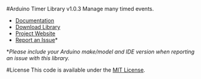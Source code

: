#Arduino Timer Library v1.0.3
Manage many timed events.

* [Documentation](http://robotsbigdata.com/docs-arduino-timer.html)
* [Download Library](https://github.com/alextaujenis/RBD_Timer/raw/master/extras/RBD_Timer.zip)
* [Project Website](http://robotsbigdata.com)
* [Report an Issue](https://github.com/alextaujenis/RBD_Timer/issues/new)*

\**Please include your Arduino make/model and IDE version when reporting an issue with this library.*

#License
This code is available under the [MIT License](http://opensource.org/licenses/mit-license.php).